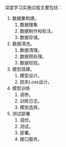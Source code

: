 深度学习实施过程主要包括：
1. 数据集构建。
	1. 数据搜集
	2. 数据制作和标注。
	3. 数据存储。
2. 数据清洗。
	1. 数据清理。
	2. 数据预处理。
	3. 数据校验。
3. 模型搭建。
	1. 模型设计。
	2. 损失Loss设计。
4. 模型训练
	1. 调参。
	2. 训练日志。
	3. 模型选择。
5. 测试部署
	1. 调优。
	2. 测试。
	3. 部署。
	4. 接口服务。